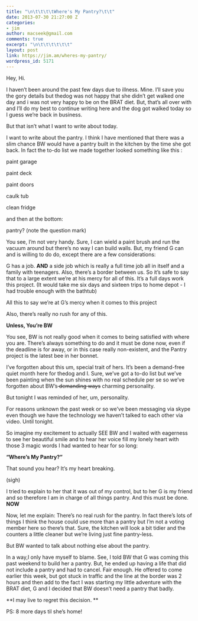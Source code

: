 ```yaml
---
title: "\n\t\t\t\tWhere's My Pantry?\t\t"
date: 2013-07-30 21:27:00 Z
categories:
- jim
author: macseek@gmail.com
comments: true
excerpt: "\n\t\t\t\t\t\t"
layout: post
link: https://jim.am/wheres-my-pantry/
wordpress_id: 5171
---
```


Hey, Hi.




I haven’t been around the past few days due to illness. Mine. I’ll save you the gory details but thedog was not happy that she didn’t get walked one day and i was not very happy to be on the BRAT diet. But, that’s all over with and I’ll do my best to continue writing here and the dog got walked today so I guess we’re back in business.




But that isn’t what I want to write about today.




I want to write about the pantry. I think I have mentioned that there was a slim chance BW would have a pantry built in the kitchen by the time she got back. In fact the to-do list we made together looked something like this :




paint garage  

paint deck  

paint doors  

caulk tub  

clean fridge




and then at the bottom:  

pantry? (note the question mark)




You see, I’m not very handy. Sure, I can wield a paint brush and run the vacuum around but there’s no way I can build walls. But, my friend G can and is willing to do do, except there are a few considerations:




G has a job. **AND** a side job which is really a full time job all in itself and a family with teenagers. Also, there’s a border between us.  So it’s safe to say that to a large extent we’re at his mercy for all of this. It’s a full days work this project. (It would take me six days and sixteen trips to home depot - I had trouble enough with the bathtub)




All this to say we’re at G’s mercy when it comes to this project




Also, there’s really no rush for any of this.




**Unless, You’re BW**




You see, BW is not really good when it comes to being satisfied with where you are. There’s always something to do and it must be done now, even if the deadline is for away, or in this case really non-existent, and the Pantry project is the latest bee in her bonnet.




I’ve forgotten about this um, special trait of hers. It’s been a demand-free quiet month here for thedog and I. Sure, we’ve got a to-do list but we’ve been painting when the sun shines with no real schedule per se so we’ve forgotten about BW’s<del> demanding ways</del> charming personality.




But tonight I was reminded of her, um, personality.




For reasons unknown the past week or so we’ve been messaging via skype even though we have the technology we haven’t talked to each other via video. Until tonight.




So imagine my excitement to actually SEE  BW and I waited with eagerness to see her beautiful smile and to hear her voice fill my lonely heart with those 3 magic words I had wanted to hear for so long:




**“Where’s My Pantry?”**




That sound you hear? It’s my heart breaking.




(sigh)




I tried to explain to her that it was out of my control, but to her G is my friend and so therefore I am in charge of all things pantry. And this must be done. **NOW**




Now, let me explain: There’s no real rush for the pantry. In fact there’s lots of things I think the house could use more than a pantry but I’m not a voting member here so there’s that. Sure, the kitchen  will look a bit tidier and the counters a little cleaner but we’re living just fine pantry-less.




But BW wanted to talk about nothing else about the pantry.




In a way,I only have myself to blame. See, I told BW that G was coming this past weekend to build her a pantry. But, he ended up having a life that did not include a pantry and had to cancel. Fair enough. He offered  to come earlier this week, but got stuck in traffic and the line at the border was 2 hours and then add to the fact I was starting my little adventure with the BRAT diet, G and I decided that BW doesn’t need a pantry that badly.




**I may live to regret this decision. **




PS: 8 more days til she’s home!


		
